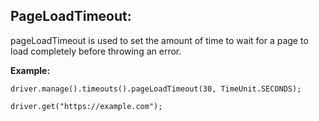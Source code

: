 ﻿## PageLoadTimeout: ##

pageLoadTimeout is used to set the amount of time to wait for a page to load completely before throwing an error.

**Example:**
~~~
driver.manage().timeouts().pageLoadTimeout(30, TimeUnit.SECONDS);

driver.get("https://example.com");
~~~
